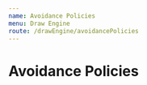 ```yaml
---
name: Avoidance Policies
menu: Draw Engine
route: /drawEngine/avoidancePolicies
---
```


# Avoidance Policies
